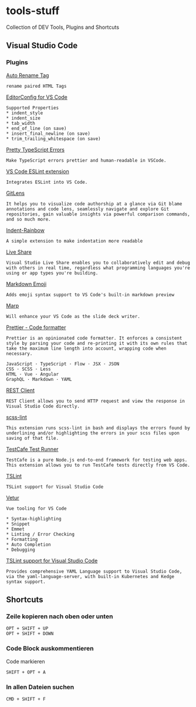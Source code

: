 # tools-stuff

Collection of DEV Tools, Plugins and Shortcuts

## Visual Studio Code

### Plugins

[Auto Rename Tag](https://marketplace.visualstudio.com/items?itemName=formulahendry.auto-rename-tag)

    rename paired HTML Tags

[EditorConfig for VS Code](https://marketplace.visualstudio.com/items?itemName=EditorConfig.EditorConfig)

    Supported Properties
    * indent_style
    * indent_size
    * tab_width
    * end_of_line (on save)
    * insert_final_newline (on save)
    * trim_trailing_whitespace (on save)
    

[Pretty TypeScript Errors](https://marketplace.visualstudio.com/items?itemName=yoavbls.pretty-ts-errors)

    Make TypeScript errors prettier and human-readable in VSCode.


[VS Code ESLint extension](https://marketplace.visualstudio.com/items?itemName=dbaeumer.vscode-eslint)

    Integrates ESLint into VS Code.

[GitLens](https://marketplace.visualstudio.com/items?itemName=eamodio.gitlens)

    It helps you to visualize code authorship at a glance via Git blame annotations and code lens, seamlessly navigate and explore Git repositories, gain valuable insights via powerful comparison commands, and so much more.

[Indent-Rainbow](https://marketplace.visualstudio.com/items?itemName=oderwat.indent-rainbow)

    A simple extension to make indentation more readable

[Live Share](https://marketplace.visualstudio.com/items?itemName=MS-vsliveshare.vsliveshare)

    Visual Studio Live Share enables you to collaboratively edit and debug with others in real time, regardless what programming languages you're using or app types you're building.

[Markdown Emoji](https://marketplace.visualstudio.com/items?itemName=bierner.markdown-emoji)

    Adds emoji syntax support to VS Code's built-in markdown preview

[Marp](https://marketplace.visualstudio.com/items?itemName=marp-team.marp-vscode)

    Will enhance your VS Code as the slide deck writer.

[Prettier - Code formatter](https://marketplace.visualstudio.com/items?itemName=esbenp.prettier-vscode)

    Prettier is an opinionated code formatter. It enforces a consistent style by parsing your code and re-printing it with its own rules that take the maximum line length into account, wrapping code when necessary.

    JavaScript · TypeScript · Flow · JSX · JSON
    CSS · SCSS · Less
    HTML · Vue · Angular
    GraphQL · Markdown · YAML

[REST Client](https://marketplace.visualstudio.com/items?itemName=humao.rest-client)

    REST Client allows you to send HTTP request and view the response in Visual Studio Code directly.

[scss-lint](https://marketplace.visualstudio.com/items?itemName=adamwalzer.scss-lint)

    This extension runs scss-lint in bash and displays the errors found by underlining and/or highlighting the errors in your scss files upon saving of that file.

[TestCafe Test Runner](https://marketplace.visualstudio.com/items?itemName=romanresh.testcafe-test-runner)

    TestCafe is a pure Node.js end-to-end framework for testing web apps. This extension allows you to run TestCafe tests directly from VS Code.

[TSLint](https://marketplace.visualstudio.com/items?itemName=ms-vscode.vscode-typescript-tslint-plugin)

    TSLint support for Visual Studio Code

[Vetur](https://marketplace.visualstudio.com/items?itemName=octref.vetur)

    Vue tooling for VS Code

    * Syntax-highlighting
    * Snippet
    * Emmet
    * Linting / Error Checking
    * Formatting
    * Auto Completion
    * Debugging


[TSLint support for Visual Studio Code](https://marketplace.visualstudio.com/items?itemName=redhat.vscode-yaml)

    Provides comprehensive YAML Language support to Visual Studio Code, via the yaml-language-server, with built-in Kubernetes and Kedge syntax support.


## Shortcuts

### Zeile kopieren nach oben oder unten

    OPT + SHIFT + UP 
    OPT + SHIFT + DOWN

### Code Block auskommentieren

Code markieren

    SHIFT + OPT + A

### In allen Dateien suchen

    CMD + SHIFT + F
